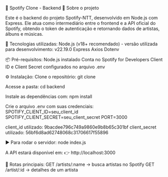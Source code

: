 🎵 Spotify Clone - Backend
📌 Sobre o projeto

Este é o backend do projeto Spotify-NTT, desenvolvido em Node.js com Express.
Ele atua como intermediário entre o frontend e a API oficial do Spotify, obtendo o token de autenticação e retornando dados de artistas, álbuns e músicas.

🚀 Tecnologias utilizadas:
Node.js (v18+ recomendado) - versão utilizada para desenvolvimento: v22.19.0
Express
Axios
Dotenv

📦 Pré-requisitos:
Node.js instalado
Conta no Spotify for Developers
Client ID e Client Secret configurados no arquivo .env

⚙️ Instalação:
Clone o repositório:
git clone <url-do-repo-backend>

Acesse a pasta:
cd backend

Instale as dependências com:
npm install

Crie o arquivo .env com suas credenciais:
SPOTIFY_CLIENT_ID=seu_client_id
SPOTIFY_CLIENT_SECRET=seu_client_secret
PORT=3000

client_id utilizado: 9bacdee796c749a9860e9b8b65c301bf
client_secret utilizado: 56bf6d8ad62748068c31706617f55896

▶️ Para rodar o servidor:
node index.js

A API estará disponível em:
👉 http://localhost:3000

📡 Rotas principais:
GET /artists/:name → busca artistas no Spotify
GET /artist/:id → detalhes de um artista
